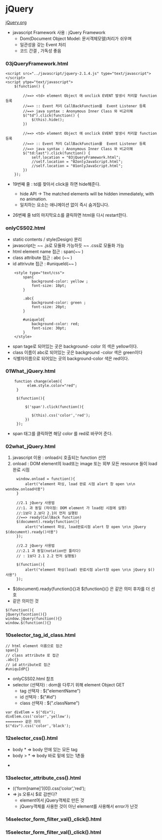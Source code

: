 # jQuery

<a href="https://jquery.com/">jQuery.org</a>

- javascript Framework 사용 : jQuery Framework
  - Dom(Document Object Model: 문서객체모델)처리가 쉬우며
  - 일관성을 갖는 Event 처리
  - 코드 간결 , 가독성 좋음

### 03jQueryFramework.html
```
<script src="../javascript/jquery-2.1.4.js" type="text/javascript"></script>
<script ytpe="text/javascript">
	$(function() {
		
		//==> <td> element Object 에 onclick EVENT 발생시 처리할 function 등록
		//==> :: Event 처리 CallBackFunction를  Event Listener 등록   
		//==> java syntax : Anonymous Inner Class 와 비교이해 
		$("td").click(function() {
			$(this).hide();
		})
		
		//==> <td> element Object 에 onclick EVENT 발생시 처리할 function 등록
		//==> :: Event 처리 CallBackFunction를  Event Listener 등록   
		//==> java syntax : Anonymous Inner Class 와 비교이해 
		$("td:last").click(function() {
			self.location = "03jQueryFramework.html";	
			//self.location = "02onlyJavaScript.html";
			//self.location = "01onlyJavaScript.html";
		})
	});
```
- 19번째 줄 : td를 찾아서 click을 하면 hide해준다.
  - hide API -> The matched elements will be hidden immediately, with no animation.
  - 일치하는 요소는 애니메이션 없이 즉시 숨겨집니다.

- 26번째 줄 td의 마지막요소를 클릭하면 html을 다시 restart한다.

### onlyCSS02.html
- static contents / style(Design) 분리
- javascript는 ~~ .js로 모듈화 가능하듯 ~~ .css로 모듈화 가능
- html element name 접근 : span(~~ )
- class attribute 접근 : abc (~~ )
- id attrivute 접근 : #uniqueld(~~ )
```
	<style type="text/css">
		span{
			background-color: yellow ; 
			font-size: 10pt;
		}
		
		.abc{
			background-color: green ; 
			font-size: 20pt;
		}
		
		#uniqueld{
			background-color: red;
			font-size: 30pt;
		}
	</style>
```
- span tage로 되어있는 곳은 background- color 의 색은 yellow이다.
- class 이름이 abc로 되어있는 곳은 background -color 색은 green이다
- 식별자이름으로 되어있는 곳의 background-color 색은 red이다.

### 01What_jQuery.html
```
 	function change(elem){
	 	  elem.style.color="red";
	 }
	
	 $(function(){

		 $('span').click(function(){

			$(this).css('color','red');
		 })
	 });
```
- span 태그를 클릭하면 해당 color 를 red로 바꾸어 준다.

### 02what_jQuery.html
1. javascript 이용 : onload시 호출되는 function 선언
2. onload : DOM element의 load또는 image 또는 외부 모든 resource 들이 load완료 시점
```
	 window.onload = function(){
		 alert("element 파싱, load 완료 시점 alert 창 open \n\n wondow.onload사용")
	 }
	 
	 //2.1 jQuery 사용법
	 //:1. 과 동일 (차이점: DOM element 가 load된 시점에 실행)
	 //:1보다 2.보다 2.1이 먼저 실행된
	 //==> ready(CallBack function)
	 $(document).ready(function(){
		 alert("element 파싱, load완료시점 alert 창 open \n\n jQuery $(document).ready()사용")
	 });
	 
	 //2.2 jQuery 사용법
	 //:2.1 과 동일(notation만 틀리다)
	 // : 1보다 2.1 2.2 먼저 실행됨)
	 
	 $(function(){
		 alert("element 파싱(load) 완료시점 alert창 open \n\n jQuery $() 사용")
	 });
```
- $(document).ready(function(){}과 $(function(){} 은 같은 의미 후자를 더 선호
- 같은 의미인 것
```
$(function(){
jQuery(fucntion(){}
window.jQuery(function(){}
window.$(function(){}
```
### 10selector_tag_id_class.html
```
// html element 이름으로 접근
span{}
// class attribute 로 접근
.abc{}
// id attribute로 접근
#uniquIdP{}
```
- onlyCSS02.html 참조
- selector (선택자) : dom을 다루기 위해 element Object GET
	- tag 선택자 : $("elementName")
	- id 선택자 : $("#id")
	- class 선택자 : $(".className") 

```
var divElem = $("div");
divElem.css('color','yellow');
=======> 같은 의미
$("div").css('color','black');
```

### 12selector_css().html
- body * => body 안에 있는 모든 tag
- body > * => body 바로 밑에 있는 1촌들
- ~~~~~

### 13selector_attribute_css().html
- $($('form[name]')[0]).css('color','red');
- => js 오류시 $로 감싼다?
	- element여서 jQuery객체로 만든 것
	- jQuery객체를 사용한 것이 아닌 element를 사용해서 error가 난것 

### 14selector_form_filter_val()_click().html
### 15selector_form_filter_val()_click().html
